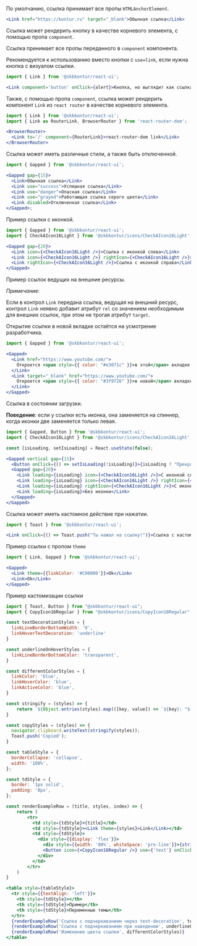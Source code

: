 По умолчанию, ссылка принимает все пропы `HTMLAnchorElement`.

```jsx harmony
<Link href="https://kontur.ru" target="_blank">Обычная ссылка</Link>
```

Cсылка может рендерить кнопку в качестве корневого элемента, c помощью пропа `component`.

Cсылка принимает все пропы переданного в `component` компонента.

Рекомендуется к использованию вместо кнопки с `use=link`, если нужна кнопка с визуалом ссылки.

```jsx harmony
import { Link } from '@skbkontur/react-ui';

<Link component='button' onClick={alert}>Кнопка, но выглядит как ссылка</Link>
```

Также, c помощью пропа `component`, ссылка может рендерить компонент `Link` из `react router` в качестве корневого элемента.

```jsx static
import { Link } from '@skbkontur/react-ui';
import { Link as RouterLink, BrowserRouter } from 'react-router-dom';

<BrowserRouter>
  <Link to='/' component={RouterLink}>react-router-dom link</Link>
</BrowserRouter>
```


Ссылка может иметь различные стили, а также быть отключенной.

```jsx harmony
import { Gapped } from '@skbkontur/react-ui';

<Gapped gap={15}>
  <Link>Обычная ссылка</Link>
  <Link use="success">Успешная ссылка</Link>
  <Link use="danger">Опасная ссылка</Link>
  <Link use="grayed">Работающая ссылка серого цвета</Link>
  <Link disabled>Отключенная ссылка</Link>
</Gapped>;
```

Пример ссылки с иконкой.

```jsx harmony
import { Gapped } from '@skbkontur/react-ui';
import { CheckAIcon16Light } from '@skbkontur/icons/CheckAIcon16Light';

<Gapped gap={20}>
  <Link icon={<CheckAIcon16Light />}>Ссылка с иконкой слева</Link>
  <Link icon={<CheckAIcon16Light />} rightIcon={<CheckAIcon16Light />}>Ссылка с двумя иконками</Link>
  <Link rightIcon={<CheckAIcon16Light />}>Ссылка с иконкой справа</Link>
</Gapped>
```

Пример ссылок ведущих на внешние ресурсы.

_Примечание_:

Если в контрол `Link` передана ссылка, ведущая на внешний ресурс, контрол `Link` неявно добавит атрибут `rel` со значением необходимым для внешних ссылок, при этом не трогая атрибут `target`.

Открытие ссылки в новой вкладке остаётся на усмотрение разработчика.

```jsx harmony
import { Gapped } from '@skbkontur/react-ui';

<Gapped>
  <Link href="https://www.youtube.com/">
    Откроется <span style={{ color: "#e3071c" }}>в этой</span> вкладке
  </Link>
  <Link target="_blank" href="https://www.youtube.com/">
    Откроется <span style={{ color: "#3f9726" }}>в новой</span> вкладке
  </Link>
</Gapped>
```

Ссылка в состоянии загрузки.

**Поведение**: если у ссылки есть иконка, она заменяется на спиннер, когда иконки две заменяется только левая.

```jsx harmony
import { Gapped, Button } from '@skbkontur/react-ui';
import { CheckAIcon16Light } from '@skbkontur/icons/CheckAIcon16Light';

const [isLoading, setIsLoading] = React.useState(false);

<Gapped vertical gap={15}>
  <Button onClick={() => setIsLoading(!isLoading)}>{isLoading ? "Прекратить загрузку!" : "Начать загрузку!"}</Button>
  <Gapped gap={20}>
    <Link loading={isLoading} icon={<CheckAIcon16Light />}>С иконкой слева</Link>
    <Link loading={isLoading} icon={<CheckAIcon16Light />} rightIcon={<CheckAIcon16Light />}>С двумя иконками</Link>
    <Link loading={isLoading} rightIcon={<CheckAIcon16Light />}>С иконкой справа</Link>
    <Link loading={isLoading}>Без иконки</Link>
  </Gapped>
</Gapped>
```

Ссылка может иметь кастомное действие при нажатии.

```jsx harmony
import { Toast } from '@skbkontur/react-ui';

<Link onClick={() => Toast.push("Ты нажал на ссылку!")}>Ссылка с кастомным действием</Link>
```

Пример ссылки с пропом `theme`

```jsx harmony
import { Link, Gapped } from '@skbkontur/react-ui';

<Gapped>
  <Link theme={{linkColor: '#C00000'}}>Ok</Link>
  <Link>Ok</Link>
</Gapped>
```


Пример кастомизации ссылки

```jsx harmony
import { Toast, Button } from "@skbkontur/react-ui";
import { CopyIcon16Regular } from "@skbkontur/icons/CopyIcon16Regular"

const textDecorationStyles = {
  linkLineBorderBottomWidth: '0',
  linkHoverTextDecoration: 'underline'
}

const underlineOnHoverStyles = {
  linkLineBorderBottomColor: 'transparent',
}

const differentColorStyles = {
  linkColor: 'blue',
  linkHoverColor: 'blue',
  linkActiveColor: 'blue',
}

const stringify = (styles) => {
    return `${Object.entries(styles).map(([key, value]) => `${key}: "${value}"`).join(", ")}`
}

const copyStyles = (styles) => {
  navigator.clipboard.writeText(stringify(styles));
  Toast.push('Copied');
}

const tableStyle = {
  borderCollapse: 'collapse',
  width: '100%',
};

const tdStyle = {
  border: '1px solid',
  padding: '8px',
};

const renderExampleRow = (title, styles, index) => {
    return (
        <tr>
          <td style={tdStyle}>{title}</td>
          <td style={tdStyle}><Link theme={styles}>Link</Link></td>
          <td style={tdStyle}>
            <div style={{display: 'flex'}}>
              <div style={{width: '80%', whiteSpace: 'pre-line'}}>{stringify(styles).replace(/, /g, '\n')}</div>
              <Button icon={<CopyIcon16Regular />} use={'text'} onClick={() => copyStyles(styles)}/>
            </div>
          </td>
        </tr>
    )
}

<table style={tableStyle}>
  <tr style={{textAlign: 'left'}}>
    <th style={tdStyle}></th>
    <th style={tdStyle}>Пример</th>
    <th style={tdStyle}>Переменные темы</th>
  </tr>
  {renderExampleRow('Ссылка с подчеркиванием через text-decoration', textDecorationStyles)}
  {renderExampleRow('Ссылка с подчеркиванием при наведении', underlineOnHoverStyles)}
  {renderExampleRow('Изменение цвета ссылки', differentColorStyles)}
</table>
```